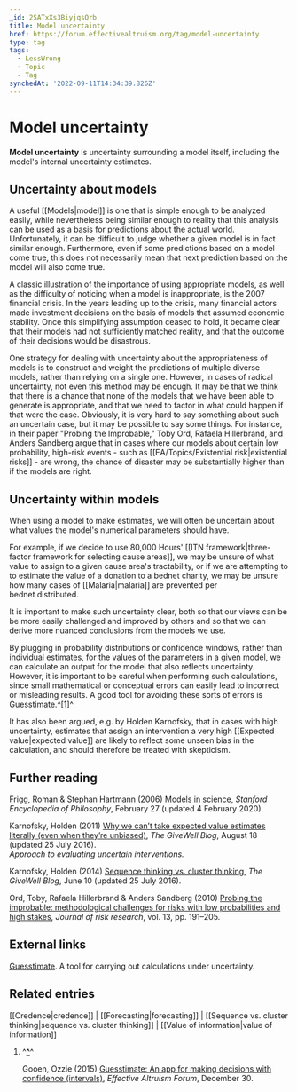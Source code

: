 ```yaml
---
_id: 2SATxXs3BiyjqsQrb
title: Model uncertainty
href: https://forum.effectivealtruism.org/tag/model-uncertainty
type: tag
tags:
  - LessWrong
  - Topic
  - Tag
synchedAt: '2022-09-11T14:34:39.826Z'
---
```

# Model uncertainty

**Model uncertainty** is uncertainty surrounding a model itself, including the model's internal uncertainty estimates.

Uncertainty about models
------------------------

A useful [[Models|model]] is one that is simple enough to be analyzed easily, while nevertheless being similar enough to reality that this analysis can be used as a basis for predictions about the actual world. Unfortunately, it can be difficult to judge whether a given model is in fact similar enough. Furthermore, even if some predictions based on a model come true, this does not necessarily mean that next prediction based on the model will also come true.

A classic illustration of the importance of using appropriate models, as well as the difficulty of noticing when a model is inappropriate, is the 2007 financial crisis. In the years leading up to the crisis, many financial actors made investment decisions on the basis of models that assumed economic stability. Once this simplifying assumption ceased to hold, it became clear that their models had not sufficiently matched reality, and that the outcome of their decisions would be disastrous.

One strategy for dealing with uncertainty about the appropriateness of models is to construct and weight the predictions of multiple diverse models, rather than relying on a single one. However, in cases of radical uncertainty, not even this method may be enough. It may be that we think that there is a chance that none of the models that we have been able to generate is appropriate, and that we need to factor in what could happen if that were the case. Obviously, it is very hard to say something about such an uncertain case, but it may be possible to say some things. For instance, in their paper "Probing the Improbable," Toby Ord, Rafaela Hillerbrand, and Anders Sandberg argue that in cases where our models about certain low probability, high-risk events - such as [[EA/Topics/Existential risk|existential risks]] \- are wrong, the chance of disaster may be substantially higher than if the models are right.

Uncertainty within models
-------------------------

When using a model to make estimates, we will often be uncertain about what values the model's numerical parameters should have.

For example, if we decide to use 80,000 Hours' [[ITN framework|three-factor framework for selecting cause areas]], we may be unsure of what value to assign to a given cause area's tractability, or if we are attempting to to estimate the value of a donation to a bednet charity, we may be unsure how many cases of [[Malaria|malaria]] are prevented per bednet distributed.

It is important to make such uncertainty clear, both so that our views can be be more easily challenged and improved by others and so that we can derive more nuanced conclusions from the models we use.

By plugging in probability distributions or confidence windows, rather than individual estimates, for the values of the parameters in a given model, we can calculate an output for the model that also reflects uncertainty. However, it is important to be careful when performing such calculations, since small mathematical or conceptual errors can easily lead to incorrect or misleading results. A good tool for avoiding these sorts of errors is  Guesstimate.^[\[1\]](#fnw5a06yvp8z)^

It has also been argued, e.g. by Holden Karnofsky, that in cases with high uncertainty, estimates that assign an intervention a very high [[Expected value|expected value]] are likely to reflect some unseen bias in the calculation, and should therefore be treated with skepticism.

Further reading
---------------

Frigg, Roman & Stephan Hartmann (2006) [Models in science](https://plato.stanford.edu/entries/models-science/), *Stanford Encyclopedia of Philosophy*, February 27 (updated 4 February 2020).

Karnofsky, Holden (2011) [Why we can’t take expected value estimates literally (even when they’re unbiased)](https://blog.givewell.org/2011/08/18/why-we-cant-take-expected-value-estimates-literally-even-when-theyre-unbiased/), *The GiveWell Blog*, August 18 (updated 25 July 2016).  
*Approach to evaluating uncertain interventions.*

Karnofsky, Holden (2014) [Sequence thinking vs. cluster thinking](https://blog.givewell.org/2014/06/10/sequence-thinking-vs-cluster-thinking/), *The GiveWell Blog*, June 10 (updated 25 July 2016).

Ord, Toby, Rafaela Hillerbrand & Anders Sandberg (2010) [Probing the improbable: methodological challenges for risks with low probabilities and high stakes](http://doi.org/10.1080/13669870903126267), *Journal of risk research*, vol. 13, pp. 191–205.

External links
--------------

[Guesstimate](https://www.getguesstimate.com/). A tool for carrying out calculations under uncertainty.

Related entries
---------------

[[Credence|credence]] | [[Forecasting|forecasting]] | [[Sequence vs. cluster thinking|sequence vs. cluster thinking]] | [[Value of information|value of information]]

1.  ^**[^](#fnrefw5a06yvp8z)**^
    
    Gooen, Ozzie (2015) [Guesstimate: An app for making decisions with confidence (intervals)](https://forum.effectivealtruism.org/posts/Bt4nkCGHKBkDk97mn/guesstimate-an-app-for-making-decisions-with-confidence), *Effective Altruism Forum*, December 30.